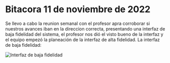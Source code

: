 # Bitacora 11 de noviembre de 2022

Se llevo a cabo la reunion semanal con el profesor apra corroborar si nuestros avances iban en la direccion correcta, presentando una interfaz de baja fidelidad del sistema, el profesor nos dió el visto bueno de la interfaz y el equipo empezó la planeación de la interfaz de alta fidelidad. La interfaz de baja fidelidad: 

![Interfaz de baja fidelidad](Interfaz%20baja%20fidelidad.jpg)